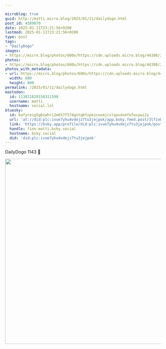 ```yaml
---

microblog: true
guid: http://matti.micro.blog/2025/01/11/dailydogo.html
post_id: 4589870
date: 2025-01-11T23:21:56+0200
lastmod: 2025-01-11T23:21:56+0200
type: post
tags:
- "DailyDogo"
images:
- https://micro.blog/photos/600x/https://cdn.uploads.micro.blog/44388/2025/53ddb97bbd2344edb1f5cf9a785c6d48.jpg
photos:
- https://micro.blog/photos/600x/https://cdn.uploads.micro.blog/44388/2025/53ddb97bbd2344edb1f5cf9a785c6d48.jpg
photos_with_metadata:
- url: https://micro.blog/photos/600x/https://cdn.uploads.micro.blog/44388/2025/53ddb97bbd2344edb1f5cf9a785c6d48.jpg
  width: 600
  height: 800
permalink: /2025/01/11/dailydogo.html
mastodon:
  id: 113811819158311598
  username: matti
  hostname: social.lol
bluesky:
  id: bafyreig5g6zwhri2m657f574gntqbfxpkzcexmjcslqov4x4fefwvywi2y
  url: 'at://did:plc:ivue7yhu4vdejz7tu3jejpok/app.bsky.feed.post/3lfinbfnwcq2d'
  link: 'https://bsky.app/profile/did:plc:ivue7yhu4vdejz7tu3jejpok/post/3lfinbfnwcq2d'
  handle: finn-matti.bsky.social
  hostname: bsky.social
  did: 'did:plc:ivue7yhu4vdejz7tu3jejpok'
---
```

DailyDogo 1143 🐶

<img src="/media/uploads/2025/53ddb97bbd2344edb1f5cf9a785c6d48.jpg" width="600" alt="" />
